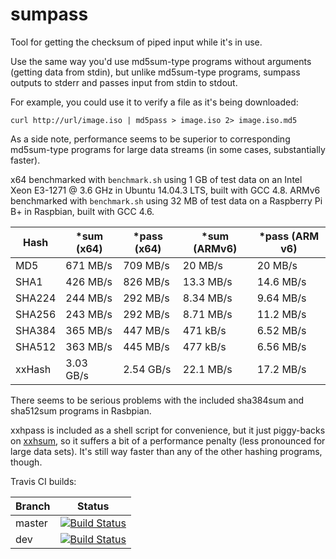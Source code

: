 # sumpass

Tool for getting the checksum of piped input while it's in use.

Use the same way you'd use md5sum-type programs without arguments (getting data from stdin), but
unlike md5sum-type programs, sumpass outputs to stderr and passes input from stdin to stdout.

For example, you could use it to verify a file as it's being downloaded:
```
curl http://url/image.iso | md5pass > image.iso 2> image.iso.md5
```

As a side note, performance seems to be superior to corresponding md5sum-type programs for large data streams (in some cases, substantially faster).

x64 benchmarked with `benchmark.sh` using 1 GB of test data on an Intel Xeon E3-1271 @ 3.6 GHz in Ubuntu 14.04.3 LTS, built with GCC 4.8.
ARMv6 benchmarked with `benchmark.sh` using 32 MB of test data on a Raspberry Pi B+ in Raspbian, built with GCC 4.6.

| Hash   | *sum (x64) | *pass (x64) | *sum (ARMv6) | *pass (ARM v6) |
|--------|------------|-------------|--------------|----------------|
| MD5    |   671 MB/s |    709 MB/s |      20 MB/s |        20 MB/s |
| SHA1   |   426 MB/s |    826 MB/s |    13.3 MB/s |      14.6 MB/s |
| SHA224 |   244 MB/s |    292 MB/s |    8.34 MB/s |      9.64 MB/s |
| SHA256 |   243 MB/s |    292 MB/s |    8.71 MB/s |      11.2 MB/s |
| SHA384 |   365 MB/s |    447 MB/s |     471 kB/s |      6.52 MB/s |
| SHA512 |   363 MB/s |    445 MB/s |     477 kB/s |      6.56 MB/s |
| xxHash |  3.03 GB/s |   2.54 GB/s |    22.1 MB/s |      17.2 MB/s |

There seems to be serious problems with the included sha384sum and sha512sum programs
in Rasbpian.

xxhpass is included as a shell script for convenience, but it just piggy-backs on [xxhsum](https://github.com/Cyan4973/xxHash),
so it suffers a bit of a performance penalty (less pronounced for large data sets).
It's still way faster than any of the other hashing programs, though.

Travis CI builds:

|Branch | Status |
|-------|--------|
|master | [![Build Status](https://travis-ci.org/VectorCell/sumpass.svg?branch=master)](https://travis-ci.org/VectorCell/sumpass?branch=master) |
|dev    | [![Build Status](https://travis-ci.org/VectorCell/sumpass.svg?branch=dev)](https://travis-ci.org/VectorCell/sumpass?branch=dev) |
